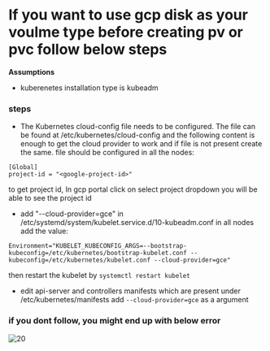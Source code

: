 # If you want to use gcp disk as your voulme type before creating pv or pvc follow below steps 


**Assumptions**
- kuberenetes installation type is kubeadm 

### steps ###

- The Kubernetes cloud-config file needs to be configured. The file can be found at /etc/kubernetes/cloud-config and the following content is enough to get the cloud provider to work and if file is not present create the same. file should be configured in all the nodes:

```
[Global]
project-id = "<google-project-id>"
```
to get project id, In gcp portal click on select project dropdown you will be able to see the project id 


- add "--cloud-provider=gce" in /etc/systemd/system/kubelet.service.d/10-kubeadm.conf in all nodes 
add the value:
```
Environment="KUBELET_KUBECONFIG_ARGS=--bootstrap-kubeconfig=/etc/kubernetes/bootstrap-kubelet.conf --kubeconfig=/etc/kubernetes/kubelet.conf --cloud-provider=gce"
```
then restart the kubelet  by ```systemctl restart kubelet```

- edit api-server and controllers manifests which are present under /etc/kubernetes/manifests add ```--cloud-provider=gce``` as a argument 

### if you dont follow, you might end up with below error 

![20](https://user-images.githubusercontent.com/29688323/108596039-69b37280-73a8-11eb-9dd8-9f689a85e6c2.JPG)


